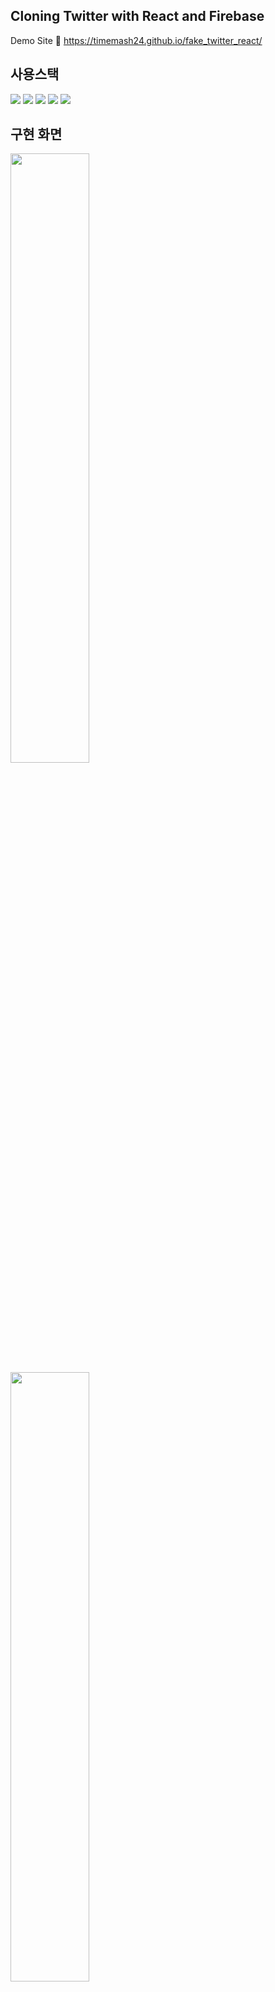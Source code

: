 ## Cloning Twitter with React and Firebase
Demo Site 🔗 https://timemash24.github.io/fake_twitter_react/


## 사용스택
<img src="https://img.shields.io/badge/Firebase 9.10.0-FFCA28?style=for-the-badge&logo=firebase&logoColor=white"/> <img src="https://img.shields.io/badge/React 18.2.0-61DAFB?style=for-the-badge&logo=react&logoColor=white"/> <img src="https://img.shields.io/badge/Javascript-F7DF1E?style=for-the-badge&logo=javascript&logoColor=white"/> <img src="https://img.shields.io/badge/HTML5-E34F26?style=for-the-badge&logo=html5&logoColor=white"/> <img src="https://img.shields.io/badge/CSS3-1572B6?style=for-the-badge&logo=css3&logoColor=white"/>


## 구현 화면
<img src="https://user-images.githubusercontent.com/56548122/195624682-ca9bd323-170b-428e-8052-fba41e9d3a87.PNG" width="50%" height="50%" />
<img src="https://user-images.githubusercontent.com/56548122/195624689-ea22d36c-1ff4-44ff-9db1-04d3194495e0.PNG" width="50%" height="50%" />
<img src="https://user-images.githubusercontent.com/56548122/195624693-e17bec41-1870-4fee-8207-be7500738c09.PNG" width="50%" height="50%" />

## 기능 설명
- 회원가입 & 로그인
  - Firebase auth 활용하여 이메일 회원가입 후 로그인 또는 구글, 깃허브 로그인 가능
  - 로그인 후 홈화면으로 이동하여 트윗 작성 가능

- 새로운 트윗 작성하기
  - 이미지 파일과 함께 게시 가능
  - Firebase firestore에 트윗 정보, storage에 이미지 저장 후 활용하여 실시간 업데이트
  - 작성자의 프로필 사진과 이름 표시

- 트윗 관련 기능들
  - firestore에 저장된 트윗 정보 활용하여 본인이 작성한 트윗만 수정, 삭제 가능하고 실시간 업데이트
  - 좋아요, 리트윗 한 유저 수와 답글로 달린 트윗 수 표시
  - 답글 아이콘 클릭시 답글 트윗 하단에 보여주기
  - 답글은 답하고자 하는 트윗의 작성자 표시하기

- 마이페이지
  - auth, firestore, storage 활용하여 사용자 프로필 이름과 사진 수정 기능과 로그아웃
  - My Tweets: 사용자가 작성한 트윗과 리트윗한 트윗 모아보기
  - Liked Tweets: 사용자가 좋아요를 누른 트윗 모아보기
